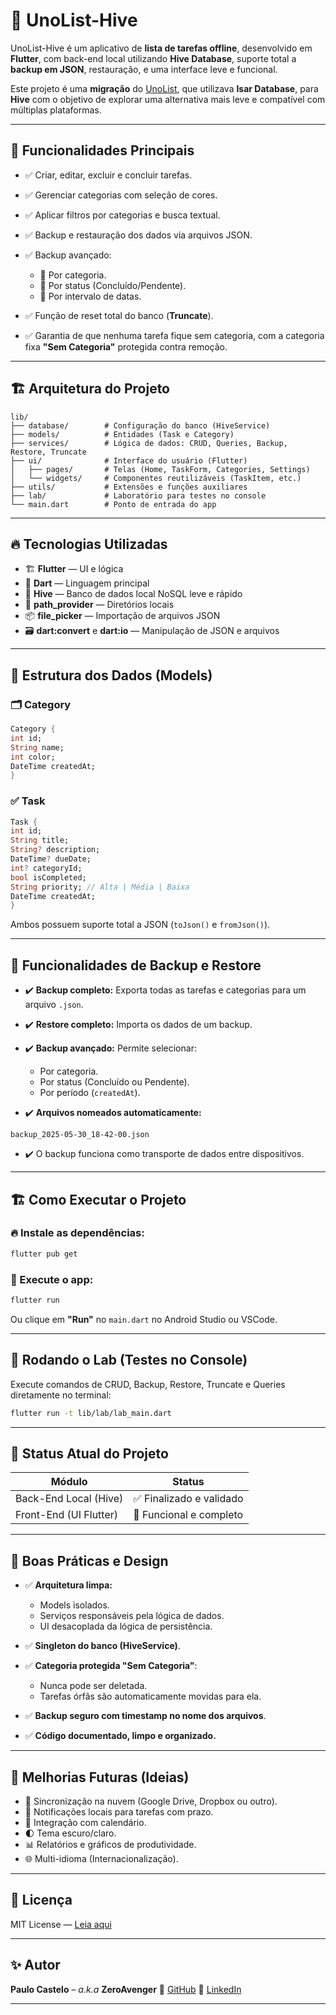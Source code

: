 
# 📝 UnoList-Hive

UnoList-Hive é um aplicativo de **lista de tarefas offline**, desenvolvido em **Flutter**, com back-end local utilizando **Hive Database**, suporte total a **backup em JSON**, restauração, e uma interface leve e funcional.

Este projeto é uma **migração** do [UnoList](https://github.com/paulocastelo/unolist), que utilizava **Isar Database**, para **Hive** com o objetivo de explorar uma alternativa mais leve e compatível com múltiplas plataformas.

---

## 🚀 Funcionalidades Principais

* ✅ Criar, editar, excluir e concluir tarefas.
* ✅ Gerenciar categorias com seleção de cores.
* ✅ Aplicar filtros por categorias e busca textual.
* ✅ Backup e restauração dos dados via arquivos JSON.
* ✅ Backup avançado:

  * 🔸 Por categoria.
  * 🔸 Por status (Concluído/Pendente).
  * 🔸 Por intervalo de datas.
* ✅ Função de reset total do banco (**Truncate**).
* ✅ Garantia de que nenhuma tarefa fique sem categoria, com a categoria fixa **"Sem Categoria"** protegida contra remoção.

---

## 🏗️ Arquitetura do Projeto

```plaintext
lib/
├── database/        # Configuração do banco (HiveService)
├── models/          # Entidades (Task e Category)
├── services/        # Lógica de dados: CRUD, Queries, Backup, Restore, Truncate
├── ui/              # Interface do usuário (Flutter)
│   ├── pages/       # Telas (Home, TaskForm, Categories, Settings)
│   └── widgets/     # Componentes reutilizáveis (TaskItem, etc.)
├── utils/           # Extensões e funções auxiliares
├── lab/             # Laboratório para testes no console
└── main.dart        # Ponto de entrada do app
```

---

## 🔥 Tecnologias Utilizadas

* 🏗️ **Flutter** — UI e lógica
* 💙 **Dart** — Linguagem principal
* 🐝 **Hive** — Banco de dados local NoSQL leve e rápido
* 📂 **path\_provider** — Diretórios locais
* 📦 **file\_picker** — Importação de arquivos JSON
* 🗃️ **dart\:convert** e **dart\:io** — Manipulação de JSON e arquivos

---

## 🔗 Estrutura dos Dados (Models)

### 🗂️ Category

```dart
Category {
int id;
String name;
int color;
DateTime createdAt;
}
```

### ✅ Task

```dart
Task {
int id;
String title;
String? description;
DateTime? dueDate;
int? categoryId;
bool isCompleted;
String priority; // Alta | Média | Baixa
DateTime createdAt;
}
```

Ambos possuem suporte total a JSON (`toJson()` e `fromJson()`).

---

## 🧠 Funcionalidades de Backup e Restore

* ✔️ **Backup completo:** Exporta todas as tarefas e categorias para um arquivo `.json`.
* ✔️ **Restore completo:** Importa os dados de um backup.
* ✔️ **Backup avançado:** Permite selecionar:

  * Por categoria.
  * Por status (Concluído ou Pendente).
  * Por período (`createdAt`).
* ✔️ **Arquivos nomeados automaticamente:**

```plaintext
backup_2025-05-30_18-42-00.json
```

* ✔️ O backup funciona como transporte de dados entre dispositivos.

---

## 🏗️ Como Executar o Projeto

### 🔥 Instale as dependências:

```bash
flutter pub get
```

### 🚀 Execute o app:

```bash
flutter run
```

Ou clique em **"Run"** no `main.dart` no Android Studio ou VSCode.

---

## 🧪 Rodando o Lab (Testes no Console)

Execute comandos de CRUD, Backup, Restore, Truncate e Queries diretamente no terminal:

```bash
flutter run -t lib/lab/lab_main.dart
```

---

## 🚦 Status Atual do Projeto

| Módulo                 | Status                  |
| ---------------------- | ----------------------- |
| Back-End Local (Hive)  | ✅ Finalizado e validado |
| Front-End (UI Flutter) | 🚀 Funcional e completo |

---

## 🧠 Boas Práticas e Design

* ✅ **Arquitetura limpa:**

  * Models isolados.
  * Serviços responsáveis pela lógica de dados.
  * UI desacoplada da lógica de persistência.
* ✅ **Singleton do banco (HiveService)**.
* ✅ **Categoria protegida "Sem Categoria"**:

  * Nunca pode ser deletada.
  * Tarefas órfãs são automaticamente movidas para ela.
* ✅ **Backup seguro com timestamp no nome dos arquivos**.
* ✅ **Código documentado, limpo e organizado.**

---

## 🧰 Melhorias Futuras (Ideias)

* 🔗 Sincronização na nuvem (Google Drive, Dropbox ou outro).
* 🔔 Notificações locais para tarefas com prazo.
* 📅 Integração com calendário.
* 🌓 Tema escuro/claro.
* 📊 Relatórios e gráficos de produtividade.
* 🌐 Multi-idioma (Internacionalização).

---

## 📜 Licença

MIT License — [Leia aqui](./LICENSE)

---

## ✨ Autor

**Paulo Castelo** – *a.k.a* **ZeroAvenger**
🚀 [GitHub](https://github.com/paulocastelo)
🔗 [LinkedIn](https://www.linkedin.com/in/paulo-castelo)

---